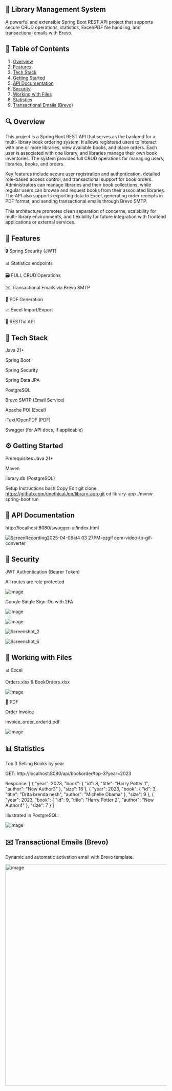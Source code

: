 ## 📘 Library Management System

A powerful and extensible Spring Boot REST API project that supports secure CRUD operations, statistics, Excel/PDF file handling, and transactional emails with Brevo.

## 📄 Table of Contents
1. [Overview](#overview)
2. [Features](#features)
3. [Tech Stack](#tech-stack)
4. [Getting Started](#getting-started)
5. [API Documentation](#api-documentation)
6. [Security](#security)
7. [Working with Files](#working-with-files)
8. [Statistics](#statistics)
9. [Transactional Emails (Brevo)](#transactional-emails-brevo)

##  🔍 Overview

This project is a Spring Boot REST API that serves as the backend for a multi-library book ordering system. It allows registered users to interact with one or more libraries, view available books, and place orders. Each user is associated with one library, and libraries manage their own book inventories. The system provides full CRUD operations for managing users, libraries, books, and orders.

Key features include secure user registration and authentication, detailed role-based access control, and transactional support for book orders. Administrators can manage libraries and their book collections, while regular users can browse and request books from their associated libraries. The API also supports exporting data to Excel, generating order receipts in PDF format, and sending transactional emails through Brevo SMTP.

This architecture promotes clean separation of concerns, scalability for multi-library environments, and flexibility for future integration with frontend applications or external services.

##  🚀 Features

🔒 Spring Security (JWT)

📊 Statistics endpoints

🗃 FULL CRUD Operations 

✉️ Transactional Emails via Brevo SMTP

📄 PDF Generation

📈 Excel Import/Export

📡 RESTful API

##  🧰 Tech Stack

Java 21+

Spring Boot

Spring Security

Spring Data JPA

PostgreSQL

Brevo SMTP (Email Service)

Apache POI (Excel)

iText/OpenPDF (PDF)

Swagger (for API docs, if applicable)

## ⚙️ Getting Started
Prerequisites
Java 21+

Maven

library.db (PostgreSQL)

Setup Instructions
bash
Copy
Edit
git clone https://github.com/unethicalJon/library-app.git
cd library-app
./mvnw spring-boot:run

## 📡 API Documentation
http://localhost:8080/swagger-ui/index.html

![ScreenRecording2025-04-09at4 03 27PM-ezgif com-video-to-gif-converter](https://github.com/user-attachments/assets/abeb9e25-2160-42c4-8c31-789e4b07b3e9)


## 🔐 Security

JWT Authentication (Bearer Token)

All routes are role protected

![image](https://github.com/user-attachments/assets/d9af3266-853d-414c-83ee-4ef7ba3e7436)

Google Single Sign-On with 2FA

![image](https://github.com/user-attachments/assets/29d21b26-b55f-461a-a4ce-8c2ad9043790)

![image](https://github.com/user-attachments/assets/04ab7b0d-c1c8-42a3-b1c9-e8164fc4a897)

![Screenshot_2](https://github.com/user-attachments/assets/7e28b6f5-9f90-4c00-bbf6-f4e2304853af)

![Screenshot_6](https://github.com/user-attachments/assets/01428510-ab38-4ebc-af2e-c73ae882c91a)


## 📁 Working with Files
📊 Excel

Orders.xlsx & BookOrders.xlsx

![image](https://github.com/user-attachments/assets/d2ade58e-6f59-4706-8120-961b73745826)

📄 PDF

Order Invoice 

invoice_order_orderId.pdf

![image](https://github.com/user-attachments/assets/53d228ad-b90b-4c51-9135-d5c9277bf697)


## 📊 Statistics

Top 3 Selling Books by year

GET: http://localhost:8080/api/bookorder/top-3?year=2023

Response:
[
    {
        "year": 2023,
        "book": {
            "id": 8,
            "title": "Harry Potter 1",
            "author": "New Author3"
        },
        "size": 16
    },
    {
        "year": 2023,
        "book": {
            "id": 3,
            "title": "Drita brenda nesh",
            "author": "Michelle Obama"
        },
        "size": 9
    },
    {
        "year": 2023,
        "book": {
            "id": 9,
            "title": "Harry Potter 2",
            "author": "New Author4"
        },
        "size": 7
    }
]

Illustrated in PostgreSQL:

![image](https://github.com/user-attachments/assets/ae924244-031d-4aec-b8d2-f3a878dffd3d)


## ✉️ Transactional Emails (Brevo)

Dynamic and automatic activation email with Brevo template.

<img width="690" alt="image" src="https://github.com/user-attachments/assets/23eb8ecd-0104-46d8-9fb6-6a694c2d0d33" />

